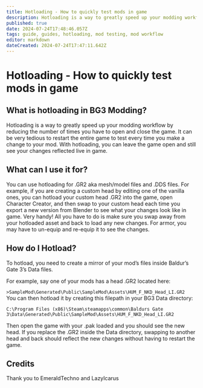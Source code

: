 ```yaml
---
title: Hotloading - How to quickly test mods in game
description: Hotloading is a way to greatly speed up your modding workflow by reducing the number of times you have to open and close the game.
published: true
date: 2024-07-24T17:48:46.057Z
tags: guide, guides, hotloading, mod testing, mod workflow
editor: markdown
dateCreated: 2024-07-24T17:47:11.642Z
---
```


# Hotloading - How to quickly test mods in game
## What is hotloading in BG3 Modding?
Hotloading is a way to greatly speed up your modding workflow by reducing the number of times you have to open and close the game. It can be very tedious to restart the entire game to test every time you make a change to your mod. With hotloading, you can leave the game open and still see your changes reflected live in game.

## What can I use it for?
You can use hotloading for .GR2 aka mesh/model files and .DDS files. For example, if you are creating a custom head by editing one of the vanilla ones, you can hotload your custom head .GR2 into the game, open Character Creator, and then swap to your custom head each time you export a new version from Blender to see what your changes look like in game. Very handy! All you have to do is make sure you swap away from your hotloaded asset and back to load any new changes. For armor, you may have to un-equip and re-equip it to see the changes. 

## How do I Hotload?
To hotload, you need to create a mirror of your mod’s files inside Baldur’s Gate 3’s Data files.

For example, say one of your mods has a head .GR2 located here:

`>SampleMod\Generated\Public\SampleMod\Assets\HUM_F_NKD_Head_LI.GR2
`
You can then hotload it by creating this filepath in your BG3 Data directory:

`C:\Program Files (x86)\Steam\steamapps\common\Baldurs Gate 3\Data\Generated\Public\SampleMod\Assets\HUM_F_NKD_Head_LI.GR2`

Then open the game with your .pak loaded and you should see the new head. If you replace the .GR2 inside the Data directory, swapping to another head and back should reflect the new changes without having to restart the game.

## Credits
Thank you to EmeraldTechno and LazyIcarus


